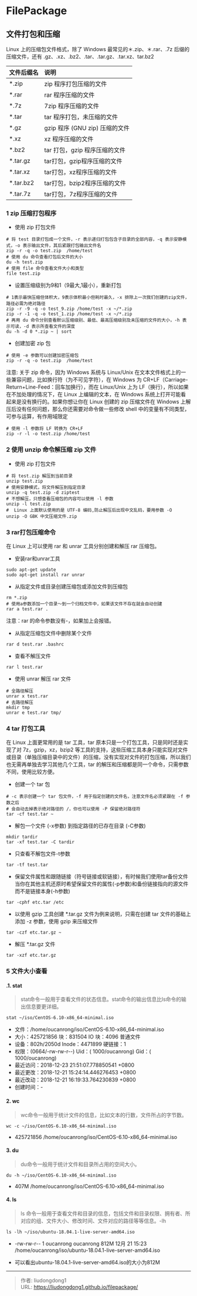 # FilePackage


## 文件打包和压缩

Linux 上的压缩包文件格式，除了 Windows 最常见的＊.zip、＊.rar、.7z 后缀的压缩文件，还有 .gz、.xz、.bz2、.tar、.tar.gz、.tar.xz、tar.bz2

| 文件后缀名 | 说明                           |
| :--------- | :----------------------------- |
| *.zip      | zip 程序打包压缩的文件         |
| *.rar      | rar 程序压缩的文件             |
| *.7z       | 7zip 程序压缩的文件            |
| *.tar      | tar 程序打包，未压缩的文件     |
| *.gz       | gzip 程序 (GNU zip) 压缩的文件 |
| *.xz       | xz 程序压缩的文件              |
| *.bz2      | tar 打包，gzip 程序压缩的文件  |
| *.tar.gz   | tar打包，gzip程序压缩的文件    |
| *.tar.xz   | tar打包，xz程序压缩的文件      |
| *.tar.bz2  | tar打包，bzip2程序压缩的文件   |
| *.tar.7z   | tar打包，7z程序压缩的文件      |

### 1 zip 压缩打包程序

- 使用 zip 打包文件

```shell
# 将 test 目录打包成一个文件，-r 表示递归打包包含子目录的全部内容，-q 表示安静模式，-o 表示输出文件，其后紧跟打包输出文件名
zip -r -q -o test.zip  /home/test
# 使用 du 命令查看打包后文件的大小
du -h test.zip
# 使用 file 命令查看文件大小和类型
file test.zip
```

- 设置压缩级别为9和1（9最大,1最小），重新打包

```shell
# 1表示最快压缩但体积大，9表示体积最小但耗时最久，-x 排除上一次我们创建的zip文件，路径必需为绝对路径
zip -r -9 -q -o test_9.zip /home/test -x ~/*.zip
zip -r -1 -q -o test_1.zip /home/test -x ~/*.zip
# 再用 du 命令分别查看默认压缩级别、最低、最高压缩级别及未压缩的文件的大小，-h 表示可读，-d 表示所查看文件的深度
du -h -d 0 *.zip ~ | sort
```

- 创建加密 zip 包

```shell
# 使用 -e 参数可以创建加密压缩包
zip -r -q -o test.zip  /home/test
```

注意: 关于 zip 命令，因为 Windows 系统与 Linux/Unix 在文本文件格式上的一些兼容问题，比如换行符（为不可见字符），在 Windows 为 CR+LF（Carriage-Return+Line-Feed：回车加换行），而在 Linux/Unix 上为 LF（换行），所以如果在不加处理的情况下，在 Linux 上编辑的文本，在 Windows 系统上打开可能看起来是没有换行的。如果你想让你在 Linux 创建的 zip 压缩文件在 Windows 上解压后没有任何问题，那么你还需要对命令做一些修改
shell 中的变量有不同类型，可参与运算，有作用域限定

```shell
# 使用 -l 参数将 LF 转换为 CR+LF
zip -r -l -o test.zip /home/test
```

### 2 使用 unzip 命令解压缩 zip 文件

- 使用 zip 打包文件

```shell
# 将 test.zip 解压到当前目录
unzip test.zip
# 使用安静模式，将文件解压到指定目录
unzip -q test.zip -d ziptest
# 不想解压，只想查看压缩包的内容可以使用 -l 参数
unzip -l test.zip
#  Linux 上面默认使用的是 UTF-8 编码,防止解压后出现中文乱码，要用参数 -O
unzip -O GBK 中文压缩文件.zip
```

### 3 rar打包压缩命令

在 Linux 上可以使用 rar 和 unrar 工具分别创建和解压 rar 压缩包。

- 安装rar和unrar工具

```shell
sudo apt-get update
sudo apt-get install rar unrar
```

- 从指定文件或目录创建压缩包或添加文件到压缩包

```shell
rm *.zip
# 使用a参数添加一个目录～到一个归档文件中，如果该文件不存在就会自动创建
rar a test.rar .
```

注意：rar 的命令参数没有-，如果加上会报错。

- 从指定压缩包文件中删除某个文件

```shell
rar d test.rar .bashrc
```

- 查看不解压文件

```shell
rar l test.rar
```

- 使用 unrar 解压 rar 文件

```shell
# 全路径解压
unrar x test.rar
# 去路径解压
mkdir tmp
unrar e test.rar tmp/
```

### 4 tar 打包工具

在 Linux 上面更常用的是 tar 工具，tar 原本只是一个打包工具，只是同时还是实现了对 7z，gzip，xz，bzip2 等工具的支持，这些压缩工具本身只能实现对文件或目录（单独压缩目录中的文件）的压缩，没有实现对文件的打包压缩，所以我们也无需再单独去学习其他几个工具，tar 的解压和压缩都是同一个命令，只需参数不同，使用比较方便。

- 创建一个 tar 包

```shell
# -c 表示创建一个 tar 包文件，-f 用于指定创建的文件名，注意文件名必须紧跟在 -f 参数之后
# 会自动去掉表示绝对路径的 /，你也可以使用 -P 保留绝对路径符
tar -cf test.tar ~
```

- 解包一个文件 (-x参数) 到指定路径的已存在目录 (-C参数)

```shell
mkdir tardir
tar -xf test.tar -C tardir
```

- 只查看不解包文件-t参数

```shell
tar -tf test.tar
```

- 保留文件属性和跟随链接（符号链接或软链接），有时候我们使用tar备份文件当你在其他主机还原时希望保留文件的属性(-p参数)和备份链接指向的源文件而不是链接本身(-h参数)

```shell
tar -cphf etc.tar /etc
```

- 以使用 gzip 工具创建 *.tar.gz 文件为例来说明，只需在创建 tar 文件的基础上添加 -z 参数，使用 gzip 来压缩文件

```shell
tar -czf etc.tar.gz ~
```

- 解压 *.tar.gz 文件

```shell
tar -xzf etc.tar.gz
```

### 5 文件大小查看

#### .1. stat

> stat命令一般用于查看文件的状态信息。stat命令的输出信息比ls命令的输出信息要更详细。

`stat ~/iso/CentOS-6.10-x86_64-minimal.iso `

- 文件：/home/oucanrong/iso/CentOS-6.10-x86_64-minimal.iso
- 大小：425721856 块：831504 IO 块：4096 普通文件
- 设备：802h/2050d Inode：4471899 硬链接：1
- 权限：(0664/-rw-rw-r--) Uid：( 1000/oucanrong) Gid：( 1000/oucanrong)
- 最近访问：2018-12-23 21:51:07.778850541 +0800
- 最近更改：2018-12-21 15:24:14.446276453 +0800
- 最近改动：2018-12-21 16:19:33.764230839 +0800
- 创建时间：-

#### 2. wc

> wc命令一般用于统计文件的信息，比如文本的行数，文件所占的字节数。

`wc -c ~/iso/CentOS-6.10-x86_64-minimal.iso` 

- 425721856 /home/oucanrong/iso/CentOS-6.10-x86_64-minimal.iso

#### 3. du

> du命令一般用于统计文件和目录所占用的空间大小。

`du -h ~/iso/CentOS-6.10-x86_64-minimal.iso `

- 407M /home/oucanrong/iso/CentOS-6.10-x86_64-minimal.iso

#### 4. ls

> ls 命令一般用于查看文件和目录的信息，包括文件和目录权限、拥有者、所对应的组、文件大小、修改时间、文件对应的路径等等信息。-lh

 `ls -lh ~/iso/ubuntu-18.04.1-live-server-amd64.iso `

- -rw-rw-r-- 1 oucanrong oucanrong 812M 12月 21 15:23 /home/oucanrong/iso/ubuntu-18.04.1-live-server-amd64.iso

- 可以看出ubuntu-18.04.1-live-server-amd64.iso的大小为812M

---

> 作者: liudongdong1  
> URL: https://liudongdong1.github.io/filepackage/  

